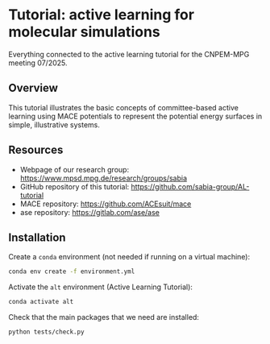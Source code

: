 # Tutorial: active learning for molecular simulations
Everything connected to the active learning tutorial for the CNPEM-MPG meeting 07/2025.

## Overview
This tutorial illustrates the basic concepts of committee-based active learning using MACE potentials to represent the potential energy surfaces in simple, illustrative systems. 

## Resources
- Webpage of our research group: https://www.mpsd.mpg.de/research/groups/sabia
- GitHub repository of this tutorial: https://github.com/sabia-group/AL-tutorial
- MACE repository: https://github.com/ACEsuit/mace
- ase repository: https://gitlab.com/ase/ase


## Installation

Create a `conda` environment (not needed if running on a virtual machine):
```bash
conda env create -f environment.yml
```

Activate the `alt` environment (Active Learning Tutorial):
```bash
conda activate alt
```

Check that the main packages that we need are installed:
```bash
python tests/check.py
```
